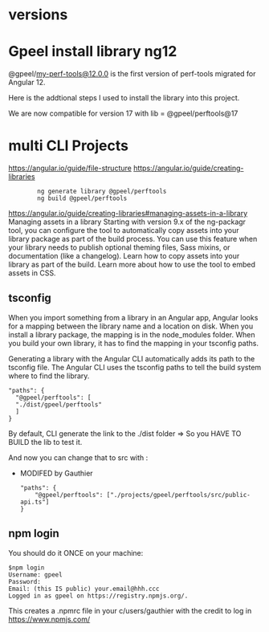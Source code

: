 # versions
# Gpeel install library ng12

@gpeel/my-perf-tools@12.0.0 is the first version of perf-tools migrated for Angular 12.

Here is the addtional steps I used to install the library into this project.

We are now compatible for version 17 with lib = @gpeel/perftools@17

# multi CLI Projects

https://angular.io/guide/file-structure
https://angular.io/guide/creating-libraries

            ng generate library @gpeel/perftools
            ng build @gpeel/perftools 

https://angular.io/guide/creating-libraries#managing-assets-in-a-library
Managing assets in a library Starting with version 9.x of the ng-packagr tool, you can configure the tool to
automatically copy assets into your library package as part of the build process. You can use this feature when your
library needs to publish optional theming files, Sass mixins, or documentation (like a changelog). Learn how to copy
assets into your library as part of the build. Learn more about how to use the tool to embed assets in CSS.

## tsconfig

When you import something from a library in an Angular app, Angular looks for a mapping between the library name and a
location on disk. When you install a library package, the mapping is in the node_modules folder. When you build your own
library, it has to find the mapping in your tsconfig paths.

Generating a library with the Angular CLI automatically adds its path to the tsconfig file. The Angular CLI uses the
tsconfig paths to tell the build system where to find the library.

    "paths": {
      "@gpeel/perftools": [
      "./dist/gpeel/perftools"
      ]
    }

By default, CLI generate the link to the ./dist folder => So you HAVE TO BUILD the lib to test it.

And now you can change that to src with :

* MODIFED by Gauthier

      "paths": {
          "@gpeel/perftools": ["./projects/gpeel/perftools/src/public-api.ts"]
      }
 
## npm login

You should do it ONCE on your machine:

    $npm login
    Username: gpeel
    Password:
    Email: (this IS public) your.email@hhh.ccc
    Logged in as gpeel on https://registry.npmjs.org/.

This creates a .npmrc file in your c/users/gauthier with the credit to log in https://www.npmjs.com/
